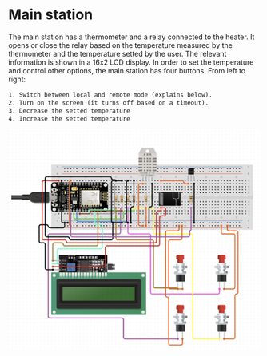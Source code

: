 # Main station

The main station has a thermometer and a relay connected to the heater. It opens or close the relay based on the temperature measured by the thermometer and the temperature setted by the user. The relevant information is shown in a 16x2 LCD display. In order to set the temperature and control other options, the main station has four buttons. From left to right:

    1. Switch between local and remote mode (explains below).
    2. Turn on the screen (it turns off based on a timeout).
    3. Decrease the setted temperature
    4. Increase the setted temperature

![Station schema](./static/schema_main.png)